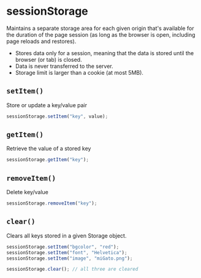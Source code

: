 # sessionStorage

Maintains a separate storage area for each given origin that's available for the duration of the page session (as long as the browser is open, including page reloads and restores).

- Stores data only for a session, meaning that the data is stored until the browser (or tab) is closed.
- Data is never transferred to the server.
- Storage limit is larger than a cookie (at most 5MB).

## `setItem()`

Store or update a key/value pair

```js
sessionStorage.setItem("key", value);
```

## `getItem()`

Retrieve the value of a stored key

```js
sessionStorage.getItem("key");
```

## `removeItem()`

Delete key/value

```js
sessionStorage.removeItem("key");
```

## `clear()`

Clears all keys stored in a given Storage object.

```js
sessionStorage.setItem("bgcolor", "red");
sessionStorage.setItem("font", "Helvetica");
sessionStorage.setItem("image", "miGato.png");

sessionStorage.clear(); // all three are cleared
```
